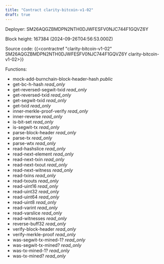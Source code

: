 ```yaml
---
title: "Contract clarity-bitcoin-v1-02"
draft: true
---
```

Deployer: SM26AQGZBMDPN2NTH0DJWFESFV0NJC744F1GQVZ6Y


 



Block height: 167384 (2024-09-26T04:56:53.000Z)

Source code: {{<contractref "clarity-bitcoin-v1-02" SM26AQGZBMDPN2NTH0DJWFESFV0NJC744F1GQVZ6Y clarity-bitcoin-v1-02>}}

Functions:

* mock-add-burnchain-block-header-hash _public_
* get-bc-h-hash _read_only_
* get-reversed-segwit-txid _read_only_
* get-reversed-txid _read_only_
* get-segwit-txid _read_only_
* get-txid _read_only_
* inner-merkle-proof-verify _read_only_
* inner-reverse _read_only_
* is-bit-set _read_only_
* is-segwit-tx _read_only_
* parse-block-header _read_only_
* parse-tx _read_only_
* parse-wtx _read_only_
* read-hashslice _read_only_
* read-next-element _read_only_
* read-next-txin _read_only_
* read-next-txout _read_only_
* read-next-witness _read_only_
* read-txins _read_only_
* read-txouts _read_only_
* read-uint16 _read_only_
* read-uint32 _read_only_
* read-uint64 _read_only_
* read-uint8 _read_only_
* read-varint _read_only_
* read-varslice _read_only_
* read-witnesses _read_only_
* reverse-buff32 _read_only_
* verify-block-header _read_only_
* verify-merkle-proof _read_only_
* was-segwit-tx-mined-1? _read_only_
* was-segwit-tx-mined? _read_only_
* was-tx-mined-1? _read_only_
* was-tx-mined? _read_only_
